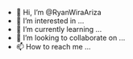 - 👋 Hi, I’m @RyanWiraAriza
- 👀 I’m interested in ...
- 🌱 I’m currently learning ...
- 💞️ I’m looking to collaborate on ...
- 📫 How to reach me ...

<!---
RyanWiraAriza/RyanWiraAriza is a ✨ special ✨ repository because its `README.md` (this file) appears on your GitHub profile.
You can click the Preview link to take a look at your changes.
--->
